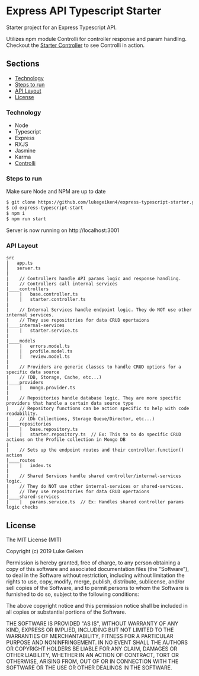 # Express API Typescript Starter
Starter project for an Express Typescript API.

Utilizes npm module Controlli for controller response and param handling.
Checkout the [Starter Controller](https://github.com/lukegeiken4/express-typescript-starter/blob/master/src/controllers/starter.controller.ts) to see Controlli in action.

## Sections
- [Technology](#tech)  
- [Steps to run](#run)  
- [API Layout](#layout)  
- [License](#license)  

### <a name="tech"></a> Technology
- Node
- Typescript
- Express
- RXJS
- Jasmine
- Karma
- [Controlli](https://www.npmjs.com/package/controlli)

### <a name="run"></a> Steps to run
Make sure Node and NPM are up to date
```sh
$ git clone https://github.com/lukegeiken4/express-typescript-starter.git
$ cd express-typescript-start
$ npm i
$ npm run start
```
Server is now running on http://localhost:3001


### <a name="layout"></a> API Layout
```
src
│   app.ts
│   server.ts
|
|    // Controllers handle API params logic and response handling.
|    // Controllers call internal services
|____controllers
|    |   base.controller.ts
|    |   starter.controller.ts
|
|    // Internal Services handle endpoint logic. They do NOT use other internal services.
|    // They use repositories for data CRUD opertaions
|____internal-services
|    |   starter.service.ts
|
|____models
|    |   errors.model.ts
|    |   profile.model.ts
|    |   review.model.ts
|
|    // Providers are generic classes to handle CRUD options for a specific data source
|    // (DB, Storage, Cache, etc...) 
|____providers
|    |   mongo.provider.ts
|
|    // Repositories handle database logic. They are more specific providers that handle a certain data source type
|    // Repository functions can be action specific to help with code readability.
|    // (Db Collections, Storage Queue/Director, etc...)
|____repositories
|    |   base.repository.ts
|    |   starter.repository.ts  // Ex: This to to do specific CRUD actions on the Profile collection in Mongo DB
|
|    // Sets up the endpoint routes and their controller.function() action
|____routes
|    |   index.ts
|
|    // Shared Services handle shared controller/internal-services logic.
|    // They do NOT use other internal-services or shared-services.
|    // They use repositories for data CRUD opertaions
|____shared-services
|    |   params.service.ts  // Ex: Handles shared controller params logic checks
```

## <a name="license"></a> License
 
The MIT License (MIT)

Copyright (c) 2019 Luke Geiken

Permission is hereby granted, free of charge, to any person obtaining a copy of this software and associated documentation files (the "Software"), to deal in the Software without restriction, including without limitation the rights to use, copy, modify, merge, publish, distribute, sublicense, and/or sell copies of the Software, and to permit persons to whom the Software is furnished to do so, subject to the following conditions:

The above copyright notice and this permission notice shall be included in all copies or substantial portions of the Software.

THE SOFTWARE IS PROVIDED "AS IS", WITHOUT WARRANTY OF ANY KIND, EXPRESS OR IMPLIED, INCLUDING BUT NOT LIMITED TO THE WARRANTIES OF MERCHANTABILITY, FITNESS FOR A PARTICULAR PURPOSE AND NONINFRINGEMENT. IN NO EVENT SHALL THE AUTHORS OR COPYRIGHT HOLDERS BE LIABLE FOR ANY CLAIM, DAMAGES OR OTHER LIABILITY, WHETHER IN AN ACTION OF CONTRACT, TORT OR OTHERWISE, ARISING FROM, OUT OF OR IN CONNECTION WITH THE SOFTWARE OR THE USE OR OTHER DEALINGS IN THE SOFTWARE.
